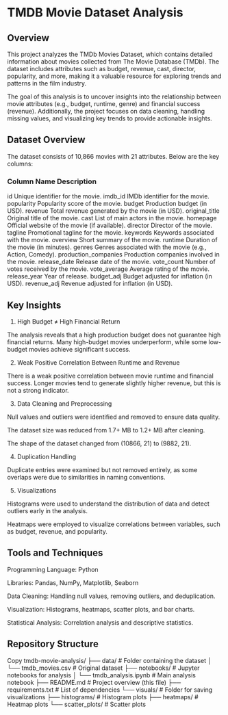 # TMDB Movie Dataset Analysis
## Overview
This project analyzes the TMDb Movies Dataset, which contains detailed information about movies collected from The Movie Database (TMDb). The dataset includes attributes such as budget, revenue, cast, director, popularity, and more, making it a valuable resource for exploring trends and patterns in the film industry.

The goal of this analysis is to uncover insights into the relationship between movie attributes (e.g., budget, runtime, genre) and financial success (revenue). Additionally, the project focuses on data cleaning, handling missing values, and visualizing key trends to provide actionable insights.

## Dataset Overview
The dataset consists of 10,866 movies with 21 attributes. Below are the key columns:

### Column Name	Description
id	Unique identifier for the movie.
imdb_id	IMDb identifier for the movie.
popularity	Popularity score of the movie.
budget	Production budget (in USD).
revenue	Total revenue generated by the movie (in USD).
original_title	Original title of the movie.
cast	List of main actors in the movie.
homepage	Official website of the movie (if available).
director	Director of the movie.
tagline	Promotional tagline for the movie.
keywords	Keywords associated with the movie.
overview	Short summary of the movie.
runtime	Duration of the movie (in minutes).
genres	Genres associated with the movie (e.g., Action, Comedy).
production_companies	Production companies involved in the movie.
release_date	Release date of the movie.
vote_count	Number of votes received by the movie.
vote_average	Average rating of the movie.
release_year	Year of release.
budget_adj	Budget adjusted for inflation (in USD).
revenue_adj	Revenue adjusted for inflation (in USD).
## Key Insights
1. High Budget ≠ High Financial Return

The analysis reveals that a high production budget does not guarantee high financial returns. Many high-budget movies underperform, while some low-budget movies achieve significant success.

2. Weak Positive Correlation Between Runtime and Revenue

There is a weak positive correlation between movie runtime and financial success. Longer movies tend to generate slightly higher revenue, but this is not a strong indicator.

3. Data Cleaning and Preprocessing

Null values and outliers were identified and removed to ensure data quality.

The dataset size was reduced from 1.7+ MB to 1.2+ MB after cleaning.

The shape of the dataset changed from (10866, 21) to (9882, 21).

4. Duplication Handling

Duplicate entries were examined but not removed entirely, as some overlaps were due to similarities in naming conventions.

5. Visualizations

Histograms were used to understand the distribution of data and detect outliers early in the analysis.

Heatmaps were employed to visualize correlations between variables, such as budget, revenue, and popularity.

## Tools and Techniques
Programming Language: Python

Libraries: Pandas, NumPy, Matplotlib, Seaborn

Data Cleaning: Handling null values, removing outliers, and deduplication.

Visualization: Histograms, heatmaps, scatter plots, and bar charts.

Statistical Analysis: Correlation analysis and descriptive statistics.

## Repository Structure
Copy
tmdb-movie-analysis/
├── data/                    # Folder containing the dataset
│   └── tmdb_movies.csv      # Original dataset
├── notebooks/               # Jupyter notebooks for analysis
│   └── tmdb_analysis.ipynb  # Main analysis notebook
├── README.md                # Project overview (this file)
├── requirements.txt         # List of dependencies
└── visuals/                 # Folder for saving visualizations
    ├── histograms/          # Histogram plots
    ├── heatmaps/            # Heatmap plots
    └── scatter_plots/       # Scatter plots

